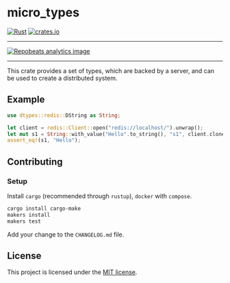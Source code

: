 # micro_types

[![Rust](https://github.com/rust-micro/types/actions/workflows/rust.yml/badge.svg)](https://github.com/rust-micro/types/actions/workflows/rust.yml)
[![crates.io](https://img.shields.io/crates/v/micro_types.svg)](https://crates.io/crates/micro_types)

---

[![Repobeats analytics image](https://repobeats.axiom.co/api/embed/71482b23be17c3b52d28b472b11fdff312bfccb4.svg "Repobeats analytics image")](https://github.com/rust-micro/types/pulse)

---

This crate provides a set of types, which are backed by a server, and can be used to create a distributed system.

## Example

```rust
use dtypes::redis::DString as String;

let client = redis::Client::open("redis://localhost/").unwrap();
let mut s1 = String::with_value("Hello".to_string(), "s1", client.clone());
assert_eq!(s1, "Hello");
```

## Contributing

### Setup

Install `cargo` (recommended through `rustup`), `docker` with `compose`.

```bash
cargo install cargo-make
makers install
makers test
```

Add your change to the `CHANGELOG.md` file.

## License

This project is licensed under the [MIT license](LICENSE.md).
